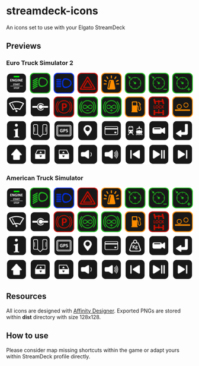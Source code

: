 # streamdeck-icons
An icons set to use with your Elgato StreamDeck

## Previews

### Euro Truck Simulator 2

![ETS2-StreamDeck-XL](ETS2_StreamDeck_XL.png)

### American Truck Simulator

![ATS-StreamDeck-XL](ATS_StreamDeck_XL.png)

## Resources

All icons are designed with [Affinity Designer](https://affinity.serif.com/fr/designer/). Exported PNGs are stored within **dist** directory with size 128x128.

## How to use

Please consider map missing shortcuts within the game or adapt yours within StreamDeck profile directly.